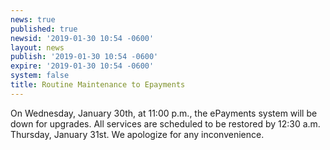 ```yaml
---
news: true
published: true
newsid: '2019-01-30 10:54 -0600'
layout: news
publish: '2019-01-30 10:54 -0600'
expire: '2019-01-30 10:54 -0600'
system: false
title: Routine Maintenance to Epayments
---
```

On Wednesday, January 30th, at 11:00 p.m., the ePayments system will be down for upgrades.  All services are scheduled to be restored by 12:30 a.m. Thursday, January 31st. We apologize for any inconvenience.
